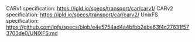 CARv1 specification: https://ipld.io/specs/transport/car/carv1/
CARv2 specification: https://ipld.io/specs/transport/car/carv2/
UnixFS specification: https://github.com/ipfs/specs/blob/e4e5754ad4a4bfbb2ebe63f4c27631f573703de0/UNIXFS.md
